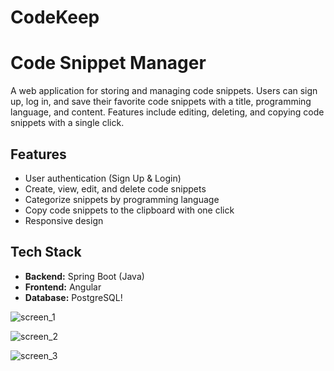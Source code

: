 # CodeKeep

# Code Snippet Manager

A web application for storing and managing code snippets. Users can sign up, log in, and save their favorite code snippets with a title, programming language, and content.
Features include editing, deleting, and copying code snippets with a single click.

## Features

- User authentication (Sign Up & Login)
- Create, view, edit, and delete code snippets
- Categorize snippets by programming language
- Copy code snippets to the clipboard with one click
- Responsive design

## Tech Stack

- **Backend:** Spring Boot (Java)
- **Frontend:** Angular
- **Database:** PostgreSQL!

![screen_1](https://github.com/user-attachments/assets/c8af4e39-a0c1-4799-b5be-d3b33447d2a7)

![screen_2](https://github.com/user-attachments/assets/768eac5c-c703-4508-ba09-9bf78fcd790d)

![screen_3](https://github.com/user-attachments/assets/fadec521-f035-41b6-a124-c2bad747dd22)
